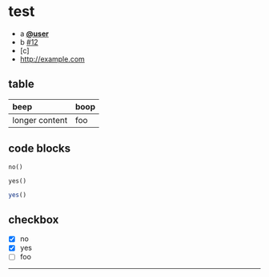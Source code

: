 # test

- a [**@user**](https://github.com/user)
- b [#12](https://github.com/test/test/issues/12)
- \[c]
- <http://example.com>

## table

| beep           | boop |
| :------------- | :--- |
| longer content | foo  |

## code blocks

```
no()
```

```
yes()
```

```js
yes()
```

## checkbox

- [x] no
- [x] yes
- [ ] foo

---
